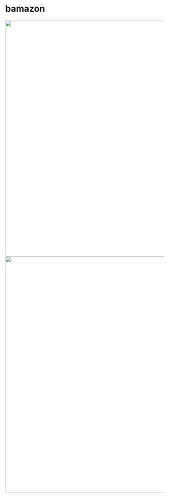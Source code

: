 # bamazon

<p align="center">
  <img src="http://i.imgur.com/dcR7j2Q.gif" width="750"/>
  <img src="http://i.imgur.com/nhw8LHg.png" width="750"/>
</p>